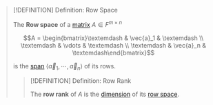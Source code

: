>[!DEFINITION] Definition: Row Space
>
>The **Row space** of a [matrix](../Matrix.md) $A \in F^{m \times n}$
>
>$$A = \begin{bmatrix}\textemdash & \vec{a}_1 & \textemdash \\ \textemdash & \vdots & \textemdash \\ \textemdash & \vec{a}_n & \textemdash\end{bmatrix}$$
>
>is the [span](../../Vector%20Spaces/Span.md) $\langle \vec{a}_1, \cdots, \vec{a}_n \rangle$ of its rows.
>
>>[!DEFINITION] Definition: Row Rank
>>
>>The **row rank** of $A$ is the [dimension](../../Bases/Dimension.md) of its [row space](Row%20Space.md).
>>
>